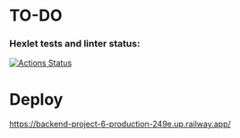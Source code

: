 # TO-DO

### Hexlet tests and linter status:
[![Actions Status](https://github.com/denivladislav/backend-project-6/workflows/hexlet-check/badge.svg)](https://github.com/denivladislav/backend-project-6/actions)


# Deploy
https://backend-project-6-production-249e.up.railway.app/